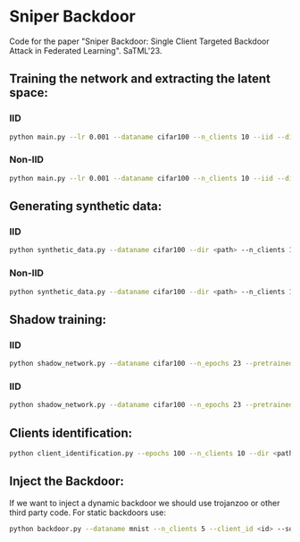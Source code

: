 # Sniper Backdoor
Code for the paper "Sniper Backdoor: Single Client Targeted Backdoor Attack in Federated Learning". SaTML'23.

## Training the network and extracting the latent space:

### IID 
```bash
python main.py --lr 0.001 --dataname cifar100 --n_clients 10 --iid --dir <path> --n_epochs 23
```

### Non-IID
```bash
python main.py --lr 0.001 --dataname cifar100 --n_clients 10 --iid --dir <path> --n_epochs 23
```

## Generating synthetic data:

### IID
```bash
python synthetic_data.py --dataname cifar100 --dir <path> --n_clients 10 --iid
```

### Non-IID
```bash
python synthetic_data.py --dataname cifar100 --dir <path> --n_clients 10
```

## Shadow training:

### IID
```bash
python shadow_network.py --dataname cifar100 --n_epochs 23 --pretrained --dir <path> --fake_dir <results path> --iid
```

### IID
```bash
python shadow_network.py --dataname cifar100 --n_epochs 23 --pretrained --dir <path> --fake_dir <results path>
```

## Clients identification:

```bash
python client_identification.py --epochs 100 --n_clients 10 --dir <path> --dir_shadow <shadow network path> --dataname cifar100
```

## Inject the Backdoor:
If we want to inject a dynamic backdoor we should use trojanzoo or other third party code. For static backdoors use:

```bash
python backdoor.py --dataname mnist --n_clients 5 --client_id <id> --source_label 1 --target_label 7
```
